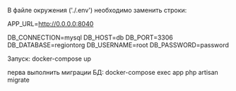В файле окружения ('./.env') необходимо заменить строки:

APP_URL=http://0.0.0.0:8040

DB_CONNECTION=mysql
DB_HOST=db
DB_PORT=3306
DB_DATABASE=regiontorg
DB_USERNAME=root
DB_PASSWORD=password


Запуск:
docker-compose up

перва выполнить миграции БД:
    docker-compose exec app php artisan migrate


